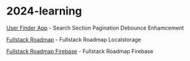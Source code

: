 # 2024-learning

[User Finder App](https://user-finder-app-chatgpt.netlify.app/) - Search Section Pagination Debounce Enhamcement

[Fullstack Roadmap](https://fullstack-interview-roadmap.netlify.app/) - Fullstack Roadmap Localstorage

[Fullstack Roadmap Firebase](https://roadmap-fullstack.netlify.app/) - Fullstack Roadmap Firebase
